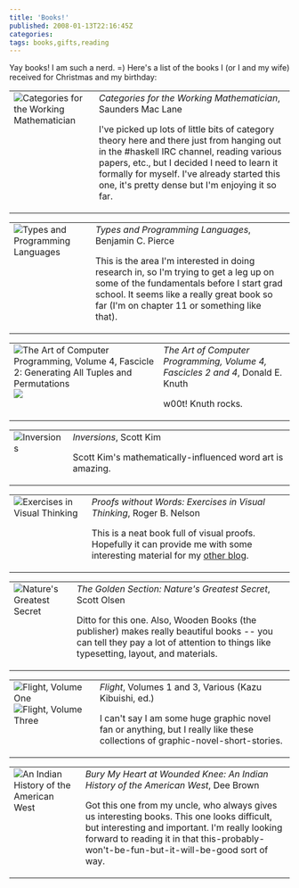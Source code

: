 ```yaml
---
title: 'Books!'
published: 2008-01-13T22:16:45Z
categories: 
tags: books,gifts,reading
---
```


Yay books!  I am such a nerd. =)  Here's a list of the books I (or I and my wife) received for Christmas and my birthday:

<table border="0" cellspacing="10"><tr valign="top"><td><img src="http://images.amazon.com/images/P/0387984038.01._SX50_SCLZZZZZZZ_.jpg" alt="Categories for the Working Mathematician" /></td> <td><em>Categories for the Working Mathematician</em>, Saunders Mac Lane

I've picked up lots of little bits of category theory here and there just from hanging out in the #haskell IRC channel, reading various papers, etc., but I decided I need to learn it formally for myself.  I've already started this one, it's pretty dense but I'm enjoying it so far.</td></tr></table>

<table border="0" cellspacing="10"><tr valign="top"><td><img src="http://images.amazon.com/images/P/0262162091.01._SX50_SCLZZZZZZZ_.jpg" alt="Types and Programming Languages" /></td> <td><em>Types and Programming Languages</em>, Benjamin C. Pierce

This is the area I'm interested in doing research in, so I'm trying to get a leg up on some of the fundamentals before I start grad school.  It seems like a really great book so far (I'm on chapter 11 or something like that).
</td></tr></table>

<table border="0" cellspacing="10"><tr valign="top"><td><img src="http://images.amazon.com/images/P/0201853930.01._SX50_SCLZZZZZZZ_.jpg" alt="The Art of Computer Programming, Volume 4, Fascicle 2: Generating All Tuples and Permutations" /><img src="http://images.amazon.com/images/P/0321335708.01._SX50_SCLZZZZZZZ_.jpg" /></td> <td><em>The Art of Computer Programming, Volume 4, Fascicles 2 and 4</em>, Donald E. Knuth

w00t!  Knuth rocks.
</td></tr></table>

<table border="0" cellspacing="10"><tr valign="top"><td><img src="http://images.amazon.com/images/P/1559532807.01._SX50_SCLZZZZZZZ_.jpg" alt="Inversions" /></td> <td><em>Inversions</em>, Scott Kim

Scott Kim's mathematically-influenced word art is amazing.
</td></tr></table>

<table border="0" cellspacing="10"><tr valign="top"><td><img src="http://images.amazon.com/images/P/0883857006.01._SX50_SCLZZZZZZZ_.jpg" alt="Exercises in Visual Thinking" /></td> <td><em>Proofs without Words: Exercises in Visual Thinking</em>, Roger B. Nelson

This is a neat book full of visual proofs.  Hopefully it can provide me with some interesting material for my <a href="http://www.mathlesstraveled.com/">other blog</a>.
</td></tr></table>

<table border="0" cellspacing="10"><tr valign="top"><td><img src="http://images.amazon.com/images/P/0802715397.01._SX50_SCLZZZZZZZ_.jpg" alt="Nature's Greatest Secret" /></td> <td><em>The Golden Section: Nature's Greatest Secret</em>, Scott Olsen

Ditto for this one.  Also, Wooden Books (the publisher) makes really beautiful books -- you can tell they pay a lot of attention to things like typesetting, layout, and materials.  
</td></tr></table>

<table border="0" cellspacing="10"><tr valign="top"><td><img src="http://images.amazon.com/images/P/0345496361.01._SX50_SCLZZZZZZZ_.jpg" alt="Flight, Volume One" /><img src="http://images.amazon.com/images/P/0345490398.01._SX50_SCLZZZZZZZ_.jpg" alt="Flight, Volume Three" /></td> <td><em>Flight</em>, Volumes 1 and 3, Various (Kazu Kibuishi, ed.)

I can't say I am some huge graphic novel fan or anything, but I really like these collections of graphic-novel-short-stories.
</td></tr></table>

<table border="0" cellspacing="10"><tr valign="top"><td><img src="http://images.amazon.com/images/P/0805086846.01._SX50_SCLZZZZZZZ_.jpg" alt="An Indian History of the American West" /></td> <td><em>Bury My Heart at Wounded Knee: An Indian History of the American West</em>, Dee Brown

Got this one from my uncle, who always gives us interesting books.  This one looks difficult, but interesting and important.  I'm really looking forward to reading it in that this-probably-won't-be-fun-but-it-will-be-good sort of way.
</td></tr></table>


